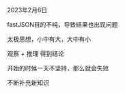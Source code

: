2023年2月6日

fastJSON目的不纯，导致结果也出现问题



太极思想，小中有大，大中有小



观察 + 推理 得到结论



开始的时候一天不坚持，那么就会失败

不断补充新知识





